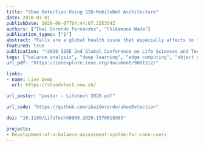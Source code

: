 ```yaml
---
title: "Shoe Detection Using SSD-MobileNet Architecture"
date: 2020-03-01
publishDate: 2020-06-07T04:44:07.225354Z
authors: ["Ibai Gorordo Fernandez", "Chikamune Wada"]
publication_types: ["1"]
abstract: "Falls are a global health issue that especially affects to the elderly. In our previous research, we used a millimeter wave radar to estimate the position of the feet for fall risk assessment of cane users. Radar sensors have a good accuracy, however, due to its low resolution, it is difficult to know if the radar is really tracking the position of the feet or of any other object. In this research, we present a shoe image detector using SSD-MobileNet architecture that could be used in combination with the radar to accurately track the position of the feet. The results show that the proposed detector could correctly recognize the position of the shoes in an image."
featured: true
publication: "*2020 IEEE 2nd Global Conference on Life Sciences and Technologies (LifeTech)*"
tags: ["balance analysis", "deep learning", "edge computing", "object detection"]
url_pdf: "https://ieeexplore.ieee.org/document/9081312/"

links:
- name: Live Demo
  url: https://shoedetect.now.sh/

url_poster: "poster - Lifetech 2020.pdf"

url_code: "https://github.com/ibaiGorordo/shoeDetection"

doi: "10.1109/LifeTech48969.2020.1570618965"

projects:
- Development-of-a-balance-assessment-system-for-cane-users
---
```


